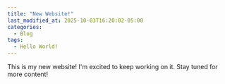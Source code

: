 ```yaml
---
title: "New Website!"
last_modified_at: 2025-10-03T16:20:02-05:00
categories:
  - Blog
tags:
  - Hello World!
---
```


This is my new website! I'm excited to keep working on it. Stay tuned for more content!